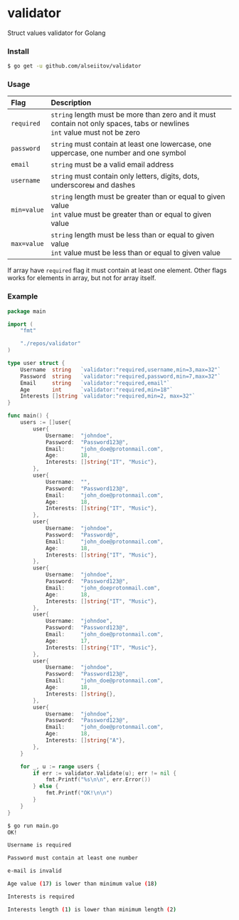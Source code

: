 # validator
Struct values validator for Golang

### Install
```sh
$ go get -u github.com/alseiitov/validator
```

### Usage
| Flag        | Description                                                                                                                  |
| :---------- | :--------------------------------------------------------------------------------------------------------------------------- |
| `required`  | `string` length must be more than zero and it must contain not only spaces, tabs or newlines<br>`int` value must not be zero |
| `password`  | `string` must contain at least one lowercase, one uppercase, one number and one symbol                                       |
| `email`     | `string` must be a valid email address                                                                                       |
| `username`  | `string` must contain only letters, digits, dots, underscoreы and dashes                                                     |
| `min=value` | `string` length must be greater than or equal to given value<br>`int` value must be greater than or equal to given value     |
| `max=value` | `string` length must be less than or equal to given value<br>`int` value must be less than or equal to given value           |

If array have `required` flag it must contain at least one element. Other flags works for elements in array, but not for array itself.


### Example
```go
package main

import (
	"fmt"

	"./repos/validator"
)

type user struct {
	Username  string   `validator:"required,username,min=3,max=32"`
	Password  string   `validator:"required,password,min=7,max=32"`
	Email     string   `validator:"required,email"`
	Age       int      `validator:"required,min=18"`
	Interests []string `validator:"required,min=2, max=32"`
}

func main() {
	users := []user{
		user{
			Username:  "johndoe",
			Password:  "Password123@",
			Email:     "john_doe@protonmail.com",
			Age:       18,
			Interests: []string{"IT", "Music"},
		},
		user{
			Username:  "",
			Password:  "Password123@",
			Email:     "john_doe@protonmail.com",
			Age:       18,
			Interests: []string{"IT", "Music"},
		},
		user{
			Username:  "johndoe",
			Password:  "Password@",
			Email:     "john_doe@protonmail.com",
			Age:       18,
			Interests: []string{"IT", "Music"},
		},
		user{
			Username:  "johndoe",
			Password:  "Password123@",
			Email:     "john_doeprotonmail.com",
			Age:       18,
			Interests: []string{"IT", "Music"},
		},
		user{
			Username:  "johndoe",
			Password:  "Password123@",
			Email:     "john_doe@protonmail.com",
			Age:       17,
			Interests: []string{"IT", "Music"},
		},
		user{
			Username:  "johndoe",
			Password:  "Password123@",
			Email:     "john_doe@protonmail.com",
			Age:       18,
			Interests: []string{},
		},
		user{
			Username:  "johndoe",
			Password:  "Password123@",
			Email:     "john_doe@protonmail.com",
			Age:       18,
			Interests: []string{"A"},
		},
	}

	for _, u := range users {
		if err := validator.Validate(u); err != nil {
			fmt.Printf("%s\n\n", err.Error())
		} else {
			fmt.Printf("OK!\n\n")
		}
	}
}

```

```sh
$ go run main.go
OK!

Username is required

Password must contain at least one number

e-mail is invalid

Age value (17) is lower than minimum value (18)

Interests is required

Interests length (1) is lower than minimum length (2)

```

